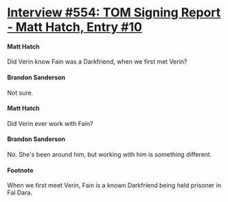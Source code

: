 # [Interview #554: TOM Signing Report - Matt Hatch, Entry #10](https://www.theoryland.com/intvmain.php?i=554#10)

#### Matt Hatch

Did Verin know Fain was a Darkfriend, when we first met Verin?

#### Brandon Sanderson

Not sure.

#### Matt Hatch

Did Verin ever work with Fain?

#### Brandon Sanderson

No. She's been around him, but working with him is something different.

#### Footnote

When we first meet Verin, Fain is a known Darkfriend being held prisoner in Fal Dara.

